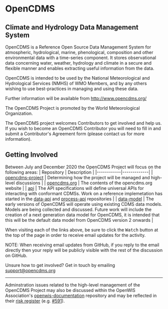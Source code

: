 # OpenCDMS
## Climate and Hydrology Data Management System

OpenCDMS is a Reference Open Source Data Management System for atmospheric,
hydrological, marine, phenological, composition and other environmental data 
with a time-series component. It stores observational data concerning water, 
weather, hydrology and climate in a secure and flexible manner and enables 
extracting useful information from the data. 

OpenCDMS is intended to be used by the National Meteorological and
Hydrological Services (NMHS) of WMO Members, and by any others wishing to
use best-practices in managing and using these data.

Further information will be available from http://www.opencdms.org/ 

The OpenCDMS Project is promoted by the World Meteorological Organization.

The OpenCDMS project welcomes Contributors to get involved and help us.
If you wish to become an OpenCDMS Contributor you will need to fill in and
submit a Contributor's Agreement form (please contact us for more
information).

## Getting Involved

Between July and December 2020 the OpenCDMS Project will focus on the following areas:
| Repository | Description |
|------------|-------------|
| [opencdms-project](https://github.com/opencdms/opencdms-project/issues) | Determining how the project will be managed and high-level discussions |
| [opencdms.org](https://github.com/opencdms/opencdms.org/issues) | The contents of the opencdms.org website |
| [api](https://github.com/opencdms/api) | The API specifications will define universal APIs for interacting with conformant CDMSs. Work on a reference implemetation has started in the [data-api](https://github.com/opencdms/data-api/) and [process-api](https://github.com/opencdms/process-api/) repositories |
| [data-model]() | The early versions of OpenCDMS will operate using existing CDMS data models. Models are being collected and discussed. Future work will include the creation of a next generation data model for OpenCDMS, it is intended that this will be the default data model from OpenCDMS version 2 onwards |

When visiting each of the links above, be sure to click the <kbd>Watch</kbd> button at the top of the page in order to receive email updates for the activity.

NOTE: When receiving email updates from GitHub, if you reply to the email directly then your reply will be publicly visible with the rest of the discussion on GitHub.

Unsure how to get involved? Get in touch by emailing support@opencdms.org

---
Adminstration issues related to the high-level management of the OpenCDMS Project may also be discussed within the OpenWIS Association's [openwis-documentation](https://github.com/OpenWIS/openwis-documentation/issues?q=OpenCDMS) repository and may be reflected in their [risk register](https://github.com/OpenWIS/openwis-documentation/projects/4) (e.g. [#591](https://github.com/OpenWIS/openwis-documentation/issues/591)).
